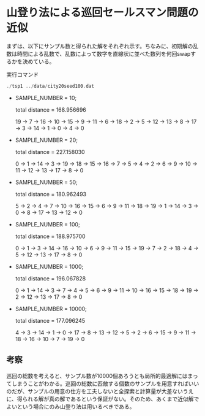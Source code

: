# 山登り法による巡回セールスマン問題の近似
まずは、以下にサンプル数と得られた解をそれぞれ示す。ちなみに、初期解の乱数は時間による乱数で、乱数によって数字を直線状に並べた数列を何回swapするかを決めている。

実行コマンド
```C
./tsp1 ../data/city20seed100.dat
```

- SAMPLE_NUMBER = 10;

  total distance = 168.956696

  19 -> 7 -> 16 -> 10 -> 15 -> 9 -> 11 -> 6 -> 18 -> 2 -> 5 -> 12 -> 13 -> 8 -> 17 -> 3 -> 14 -> 1 -> 0 -> 4 -> 0

- SAMPLE_NUMBER = 20;

  total distance = 227.158030

  0 -> 1 -> 14 -> 3 -> 19 -> 18 -> 15 -> 16 -> 7 -> 5 -> 4 -> 2 -> 6 -> 9 -> 10 -> 11 -> 12 -> 13 -> 17 -> 8 -> 0

- SAMPLE_NUMBER = 50;

  total distance = 180.962493

  5 -> 2 -> 4 -> 7 -> 10 -> 16 -> 15 -> 6 -> 9 -> 11 -> 18 -> 19 -> 1 -> 14 -> 3 -> 0 -> 8 -> 17 -> 13 -> 12 -> 0

- SAMPLE_NUMBER = 100;
 
  total distance = 188.975700

  0 -> 1 -> 3 -> 14 -> 16 -> 10 -> 6 -> 9 -> 11 -> 15 -> 19 -> 7 -> 2 -> 18 -> 4 -> 5 -> 12 -> 13 -> 17 -> 8 -> 0

- SAMPLE_NUMBER = 1000;

  total distance = 196.067828

  0 -> 1 -> 14 -> 3 -> 7 -> 4 -> 5 -> 6 -> 9 -> 11 -> 10 -> 16 -> 15 -> 18 -> 19 -> 2 -> 12 -> 13 -> 17 -> 8 -> 0

- SAMPLE_NUMBER = 10000;

  total distance = 177.096245

  4 -> 3 -> 14 -> 1 -> 0 -> 17 -> 8 -> 13 -> 12 -> 5 -> 2 -> 6 -> 15 -> 9 -> 11 -> 18 -> 16 -> 10 -> 7 -> 19 -> 0

## 考察

巡回の総数を考えると、サンプル数が10000個あろうとも局所的最適解にはまってしまうことがわかる。巡回の総数に匹敵する個数のサンプルを用意すればいいのだが、サンプルの用意の仕方を工夫しないと全探索と計算量が大差ないうえに、得られる解が真の解であるという保証がない。そのため、あくまで近似解でよいという場合にのみ山登り法は用いるべきである。




